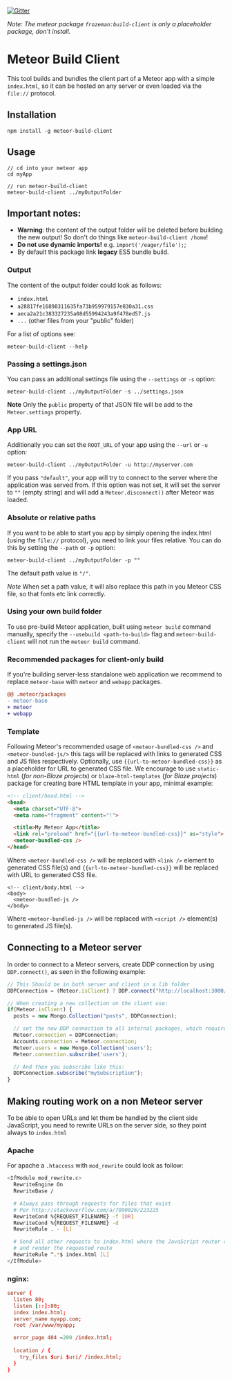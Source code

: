 [![Gitter](https://badges.gitter.im/Join%20Chat.svg)](https://gitter.im/frozeman/meteor-build-client?utm_source=badge&utm_medium=badge&utm_campaign=pr-badge&utm_content=badge)

*Note: The meteor package `frozeman:build-client` is only a placeholder package, don't install.*

# Meteor Build Client

This tool builds and bundles the client part of a Meteor app with a simple `index.html`, so it can be hosted on any server or even loaded via the `file://` protocol.

## Installation

```shell
npm install -g meteor-build-client
```

## Usage

```shell
// cd into your meteor app
cd myApp

// run meteor-build-client
meteor-build-client ../myOutputFolder
```

## Important notes:

- __Warning__: the content of the output folder will be deleted before building the new output! So don't do things like `meteor-build-client /home`!
- __Do not use dynamic imports!__ e.g. `import('/eager/file');`;
- By default this package link __legacy__ ES5 bundle build.

### Output

The content of the output folder could look as follows:

- `index.html`
- `a28817fe16898311635fa73b959979157e830a31.css`
- `aeca2a21c383327235a08d55994243a9f478ed57.js`
- `...` (other files from your "public" folder)

For a list of options see:

```shell
meteor-build-client --help
```

### Passing a settings.json

You can pass an additional settings file using the `--settings` or `-s` option:

```shell
meteor-build-client ../myOutputFolder -s ../settings.json
```

**Note** Only the `public` property of that JSON file will be add to the `Meteor.settings` property.

### App URL

Additionally you can set the `ROOT_URL` of your app using the `--url` or `-u` option:

```shell
meteor-build-client ../myOutputFolder -u http://myserver.com
```

If you pass `"default"`, your app will try to connect to the server where the application was served from. If this option was not set, it will set the server to `""` (empty string) and will add a `Meteor.disconnect()` after Meteor was loaded.

### Absolute or relative paths

If you want to be able to start you app by simply opening the index.html (using the `file://` protocol), you need to link your files relative. You can do this by setting the `--path` or `-p` option:

```shell
meteor-build-client ../myOutputFolder -p ""
```

The default path value is `"/"`.

*Note* When set a path value, it will also replace this path in you Meteor CSS file, so that fonts etc link correctly.

### Using your own build folder

To use pre-build Meteor application, built using `meteor build` command manually, specify the `--usebuild <path-to-build>` flag and `meteor-build-client` will not run the `meteor build` command.

### Recommended packages for client-only build

If you're building server-less standalone web application we recommend to replace `meteor-base` with `meteor` and `webapp` packages.

```diff
@@ .meteor/packages
- meteor-base
+ meteor
+ webapp
```

### Template

Following Meteor's recommended usage of `<meteor-bundled-css />` and `<meteor-bundled-js/>` this tags will be replaced with links to generated CSS and JS files respectively. Optionally, use `{{url-to-meteor-bundled-css}}` as a placeholder for URL to generated CSS file. We encourage to use `static-html` (*for non-Blaze projects*) or `blaze-html-templates` (*for Blaze projects*) package for creating bare HTML template in your app, minimal example:

```html
<!-- client/head.html -->
<head>
  <meta charset="UTF-8">
  <meta name="fragment" content="!">

  <title>My Meteor App</title>
  <link rel="preload" href="{{url-to-meteor-bundled-css}}" as="style">
  <meteor-bundled-css />
</head>
```

Where `<meteor-bundled-css />` will be replaced with `<link />` element to generated CSS file(s) and `{{url-to-meteor-bundled-css}}` will be replaced with URL to generated CSS file.

```hrml
<!-- client/body.html -->
<body>
  <meteor-bundled-js />
</body>
```

Where `<meteor-bundled-js />` will be replaced with `<script />` element(s) to generated JS file(s).

## Connecting to a Meteor server

In order to connect to a Meteor servers, create DDP connection by using `DDP.connect()`, as seen in the following example:

```js
// This Should be in both server and client in a lib folder
DDPConnection = (Meteor.isClient) ? DDP.connect("http://localhost:3000/") : {};

// When creating a new collection on the client use:
if(Meteor.isClient) {
  posts = new Mongo.Collection("posts", DDPConnection);

  // set the new DDP connection to all internal packages, which require one
  Meteor.connection = DDPConnection;
  Accounts.connection = Meteor.connection;
  Meteor.users = new Mongo.Collection('users');
  Meteor.connection.subscribe('users');

  // And then you subscribe like this:
  DDPConnection.subscribe("mySubscription");
}
```

## Making routing work on a non Meteor server

To be able to open URLs and let them be handled by the client side JavaScript, you need to rewrite URLs on the server side, so they point always to `index.html`

### Apache

For apache a `.htaccess` with `mod_rewrite` could look as follow:

```bash
<IfModule mod_rewrite.c>
  RewriteEngine On
  RewriteBase /

  # Always pass through requests for files that exist
  # Per http://stackoverflow.com/a/7090026/223225
  RewriteCond %{REQUEST_FILENAME} -f [OR]
  RewriteCond %{REQUEST_FILENAME} -d
  RewriteRule . - [L]

  # Send all other requests to index.html where the JavaScript router can take over
  # and render the requested route
  RewriteRule ^.*$ index.html [L]
</IfModule>
```

### nginx:

```conf
server {
  listen 80;
  listen [::]:80;
  index index.html;
  server_name myapp.com;
  root /var/www/myapp;

  error_page 404 =200 /index.html;
  
  location / {
    try_files $uri $uri/ /index.html;
  }
}
```

